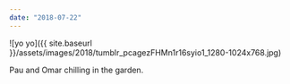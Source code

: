 ```yaml
---
date: "2018-07-22"
---
```


![yo yo]({{ site.baseurl }}/assets/images/2018/tumblr_pcagezFHMn1r16syio1_1280-1024x768.jpg)

Pau and Omar chilling in the garden.
